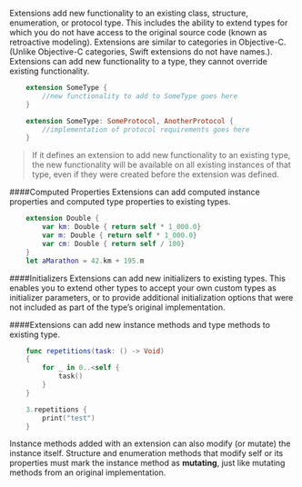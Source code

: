 Extensions add new functionality to an existing class, structure, enumeration, or protocol type. This includes the ability to extend types for which you do not have access to the original source code (known as retroactive modeling). Extensions are similar to categories in Objective-C. (Unlike Objective-C categories, Swift extensions do not have names.).
Extensions can add new functionality to a type, they cannot override existing functionality.

```swift
	extension SomeType {
		//new functionality to add to SomeType goes here
	}	
```

```swift
	extension SomeType: SomeProtocol, AnotherProtocol {
		//implementation of protocol requirements goes here
	}	
```

> If it defines an extension to add new functionality to an existing type, the new functionality will be available on all existing instances of that type, even if they were created before the extension was defined.

####Computed Properties
Extensions can add computed instance properties and computed type properties to existing types.


```swift
	extension Double {
		var km: Double { return self * 1_000.0}
		var m: Double { return self * 1_000.0}
		var cm: Double { return self / 100}
	}	
	let aMarathon = 42.km + 195.m
```

####Initializers
Extensions can add new initializers to existing types. This enables you to extend other types to accept your own custom types as initializer parameters, or to provide additional initialization options that were not included as part of the type’s original implementation.

####Extensions can add new instance methods and type methods to existing type.

```swift
	func repetitions(task: () -> Void)
	{
		for _ in 0..<self {
			task()
		}
	}

	3.repetitions {
		print("test")
	}
```

Instance methods added with an extension can also modify (or mutate) the instance itself. Structure and enumeration methods that modify self or its properties must mark the instance method as **mutating**, just like mutating methods from an original implementation. 

